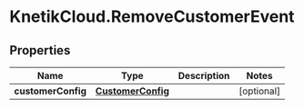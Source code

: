 # KnetikCloud.RemoveCustomerEvent

## Properties
Name | Type | Description | Notes
------------ | ------------- | ------------- | -------------
**customerConfig** | [**CustomerConfig**](CustomerConfig.md) |  | [optional] 


